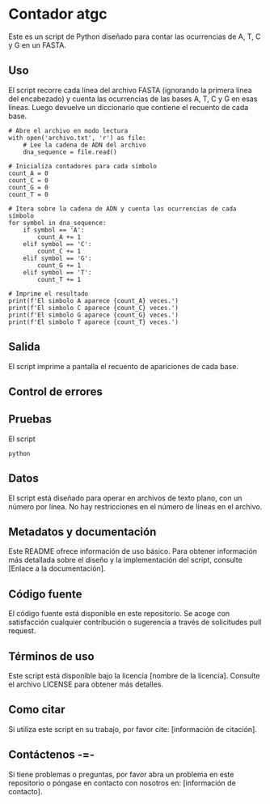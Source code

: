 # Contador atgc

Este es un script de Python diseñado para contar las ocurrencias de A, T, C y G en un FASTA.

## Uso

El script  recorre cada línea del archivo FASTA (ignorando la primera línea del encabezado) y cuenta las ocurrencias de las bases A, T, C y G en esas líneas. Luego devuelve un diccionario que contiene el recuento de cada base.

```
# Abre el archivo en modo lectura
with open('archivo.txt', 'r') as file:
    # Lee la cadena de ADN del archivo
    dna_sequence = file.read()

# Inicializa contadores para cada símbolo
count_A = 0
count_C = 0
count_G = 0
count_T = 0

# Itera sobre la cadena de ADN y cuenta las ocurrencias de cada símbolo
for symbol in dna_sequence:
    if symbol == 'A':
        count_A += 1
    elif symbol == 'C':
        count_C += 1
    elif symbol == 'G':
        count_G += 1
    elif symbol == 'T':
        count_T += 1

# Imprime el resultado
print(f'El simbolo A aparece {count_A} veces.')
print(f'El simbolo C aparece {count_C} veces.')
print(f'El simbolo G aparece {count_G} veces.')
print(f'El simbolo T aparece {count_T} veces.')
```

## Salida

El script imprime a pantalla el recuento de apariciones de cada base.

## Control de errores



## Pruebas

El script 

```
python
```

## Datos

El script está diseñado para operar en archivos de texto plano, con un número por línea. No hay restricciones en el número de líneas en el archivo.

## Metadatos y documentación

Este README ofrece información de uso básico. Para obtener información más detallada sobre el diseño y la implementación del script, consulte [Enlace a la documentación].

## Código fuente

El código fuente está disponible en este repositorio. Se acoge con satisfacción cualquier contribución o sugerencia a través de solicitudes pull request.

## Términos de uso

Este script está disponible bajo la licencia [nombre de la licencia]. Consulte el archivo LICENSE para obtener más detalles.

## Como citar

Si utiliza este script en su trabajo, por favor cite: [información de citación].

## Contáctenos -=-

Si tiene problemas o preguntas, por favor abra un problema en este repositorio o póngase en contacto con nosotros en: [información de contacto].

